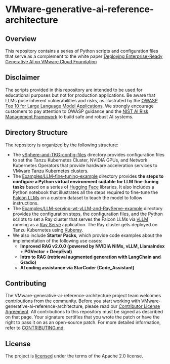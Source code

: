 # VMware-generative-ai-reference-architecture

## Overview

This repository contains a series of Python scripts and configuration files that serve as a complement to the
white paper [Deploying Enterprise-Ready Generative AI on VMware Cloud Foundation](https://core.vmware.com/resource/deploying-enterprise-ready-generative-ai-vmware-cloud-foundation)

## Disclaimer
The scripts provided in this repository are intended to be used for educational purposes but not for production applications. Be aware that LLMs pose inherent vulnerabilities and risks, as illustrated by the [OWASP Top 10 for Large Language Model Applications](https://owasp.org/www-project-top-10-for-large-language-model-applications/). We strongly encourage customers to pay attention to OWASP guidance and the [NIST AI Risk Management Framework](https://www.nist.gov/itl/ai-risk-management-framework) to build safe and robust AI systems.

## Directory Structure<br>
The repository is organized by the following structure:<br>
- The [vSphere-and-TKG-config-files](https://github.com/vmware-ai-labs/VMware-generative-ai-reference-architecture/tree/main/vSphere-and-TKG-config-files) directory provides configuration files to set the Tanzu Kubernetes Cluster, NVIDIA GPUs, and Network Kubernetes Operators
  that provide hardware acceleration services to VMware Tanzu Kubernetes clusters.
- The [Examples/LLM-fine-tuning-example](https://github.com/vmware-ai-labs/VMware-generative-ai-reference-architecture/tree/main/Examples/LLM-fine-tuning-example) 
directory provides __the steps to configure a Python virtual environment suitable for LLM fine-tuning tasks__ based on a series of 
[Hugging Face](https://huggingface.co/) libraries. It also includes a Python notebook that illustrates all the steps required to fine-tune
the [Falcon LLMs](https://falconllm.tii.ae/) on a custom dataset to teach the model to follow instructions.
- The [Examples/LLM-serving-wt-vLLM-and-RayServe-example](https://github.com/vmware-ai-labs/VMware-generative-ai-reference-architecture/tree/main/Examples/LLM-serving-wt-vLLM-and-RayServe-example) directory provides the configuration steps, the configuration files, and the Python
scripts to set a Ray cluster that serves the Falcon LLMs via [vLLM](https://github.com/vllm-project/vllm) running as a 
[Ray Serve](https://docs.ray.io/en/latest/serve/index.html) application. The Ray cluster gets deployed on Tanzu Kubernetes using
[Kuberay](https://github.com/ray-project/kuberay).
- We also include __Starter Packs__, which provide code examples about the implementation of the following use cases:
  - __Improved RAG v2.0.0 (powered by NVIDIA NIMs, vLLM, LlamaIndex + PGVector + DeepEval)__
  - __Intro to RAG (retrieval augmented generation with LangChain and Gradio)__
  - __AI coding assistance via StarCoder (Code_Assistant)__
 
  


## Contributing

The VMware-generative-ai-reference-architecture project team welcomes contributions from the community. Before you start working with VMware-generative-ai-reference-architecture, please
read our [Contributor License Agreement](https://cla.vmware.com/cla/1/preview). All contributions to this repository must be
signed as described on that page. Your signature certifies that you wrote the patch or have the right to pass it on
as an open-source patch. For more detailed information, refer to [CONTRIBUTING.md](CONTRIBUTING_CLA.md).

## License
The project is [licensed](https://github.com/vmware-ai-labs/VMware-generative-ai-reference-architecture/blob/main/LICENSE) under the terms of the Apache 2.0 license.
